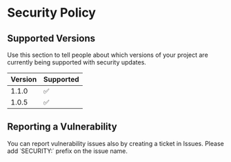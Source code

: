 # Security Policy

## Supported Versions

Use this section to tell people about which versions of your project are
currently being supported with security updates.

| Version | Supported          |
| ------- | ------------------ |
| 1.1.0   | :white_check_mark: |
| 1.0.5   | :white_check_mark: |

## Reporting a Vulnerability

You can report vulnerability issues also by creating a ticket in Issues.
Please add ˙SECURITY:˙ prefix on the issue name.

